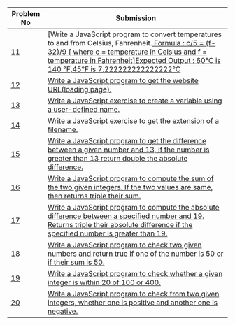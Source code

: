 | Problem No                                                            | Submission                                                     |
| --------------------------------------------------------------------- | -------------------------------------------------------------- |
| [11](https://github.com/abdullah-al-feroz/JavaScript--Problem--Solve/tree/main/Basic%20150%20Problems/11-20) | [Write a JavaScript program to convert temperatures to and from Celsius, Fahrenheit.[ Formula : c/5 = (f-32)/9 [ where c = temperature in Celsius and f = temperature in Fahrenheit]Expected Output : 60°C is 140 °F,45°F is 7.222222222222222°C](https://github.com/abdullah-al-feroz/JavaScript--Problem--Solve/tree/main/Basic%20150%20Problems/11-20)               |
| [12](https://github.com/abdullah-al-feroz/JavaScript--Problem--Solve/tree/main/Basic%20150%20Problems/11-20) | [Write a JavaScript program to get the website URL(loading page).](https://github.com/abdullah-al-feroz/JavaScript--Problem--Solve/tree/main/Basic%20150%20Problems/11-20)       |
| [13](https://github.com/abdullah-al-feroz/JavaScript--Problem--Solve/tree/main/Basic%20150%20Problems/11-20) |[Write a JavaScript exercise to create a variable using a user-defined name.](https://github.com/abdullah-al-feroz/JavaScript--Problem--Solve/tree/main/Basic%20150%20Problems/11-20) |
| [14](https://github.com/abdullah-al-feroz/JavaScript--Problem--Solve/tree/main/Basic%20150%20Problems/11-20) | [Write a JavaScript exercise to get the extension of a filename.](https://github.com/abdullah-al-feroz/JavaScript--Problem--Solve/tree/main/Basic%20150%20Problems/11-20)             |
| [15](https://github.com/abdullah-al-feroz/JavaScript--Problem--Solve/tree/main/Basic%20150%20Problems/11-20) | [Write a JavaScript program to get the difference between a given number and 13, if the number is greater than 13 return double the absolute difference.](https://github.com/abdullah-al-feroz/JavaScript--Problem--Solve/tree/main/Basic%20150%20Problems/11-20)         |
| [16](https://github.com/abdullah-al-feroz/JavaScript--Problem--Solve/tree/main/Basic%20150%20Problems/11-20) | [Write a JavaScript program to compute the sum of the two given integers. If the two values are same, then returns triple their sum.](https://github.com/abdullah-al-feroz/JavaScript--Problem--Solve/tree/main/Basic%20150%20Problems/11-20) |
| [17](https://github.com/abdullah-al-feroz/JavaScript--Problem--Solve/tree/main/Basic%20150%20Problems/11-20) | [Write a JavaScript program to compute the absolute difference between a specified number and 19. Returns triple their absolute difference if the specified number is greater than 19.](https://github.com/abdullah-al-feroz/JavaScript--Problem--Solve/tree/main/Basic%20150%20Problems/11-20)        |
|[18](https://github.com/abdullah-al-feroz/JavaScript--Problem--Solve/tree/main/Basic%20150%20Problems/11-20)| [Write a JavaScript program to check two given numbers and return true if one of the number is 50 or if their sum is 50.](https://github.com/abdullah-al-feroz/JavaScript--Problem--Solve/tree/main/Basic%20150%20Problems/11-20)    |
| [19](https://github.com/abdullah-al-feroz/JavaScript--Problem--Solve/tree/main/Basic%20150%20Problems/11-20) | [Write a JavaScript program to check whether a given integer is within 20 of 100 or 400.](https://github.com/abdullah-al-feroz/JavaScript--Problem--Solve/tree/main/Basic%20150%20Problems/11-20) |
| [20](https://github.com/abdullah-al-feroz/JavaScript--Problem--Solve/tree/main/Basic%20150%20Problems/11-20) | [Write a JavaScript program to check from two given integers, whether one is positive and another one is negative.](https://github.com/abdullah-al-feroz/JavaScript--Problem--Solve/tree/main/Basic%20150%20Problems/11-20) |

